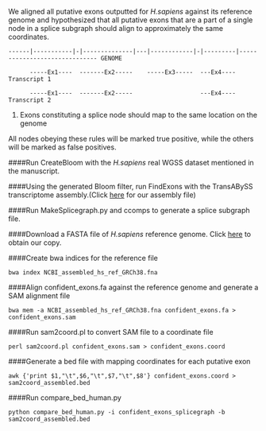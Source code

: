 We aligned all putative exons outputted for *H.sapiens* against its reference genome and hypothesized that all putative exons that are a part of a single node in a splice subgraph should align to approximately the same coordinates.
```         
------|-----------|-|--------------|---|------------|-|---------|------------------------------ GENOME

      -----Ex1----  -------Ex2-----    -----Ex3-----  ---Ex4---- Transcript 1

      -----Ex1----  -------Ex2-----                   ---Ex4---- Transcript 2    

```
                  
1) Exons constituting a splice node should map to the same location on the genome
           

All nodes obeying these rules will be marked true positive, while the others will be marked as false positives. 
             
       
####Run CreateBloom with the *H.sapiens* real WGSS dataset mentioned in the manuscript.
         
####Using the generated Bloom filter, run FindExons with the TransABySS transcriptome assembly.(Click [here](https://drive.google.com/drive/u/1/folders/0B22DJq3IWQ8JX2xaTXZqVFZGNFE) for our assembly file)
   
####Run MakeSplicegraph.py and ccomps to generate a splice subgraph file.
     
####Download a FASTA file of *H.sapiens* reference genome. Click [here](https://drive.google.com/drive/u/1/folders/0B7WB43qKTdTZZ3VSd1ZGSkVlWXc) to obtain our copy.
    
####Create bwa indices for the reference file
```
bwa index NCBI_assembled_hs_ref_GRCh38.fna
```
    
####Align confident_exons.fa against the reference genome and generate a SAM alignment file
```
bwa mem -a NCBI_assembled_hs_ref_GRCh38.fna confident_exons.fa > confident_exons.sam
```
    
####Run sam2coord.pl to convert SAM file to a coordinate file
````
perl sam2coord.pl confident_exons.sam > confident_exons.coord
````
       
####Generate a bed file with mapping coordinates for each putative exon
``` 
awk {'print $1,"\t",$6,"\t",$7,"\t",$8'} confident_exons.coord > sam2coord_assembled.bed
```
              
####Run compare_bed_human.py 
```
python compare_bed_human.py -i confident_exons_splicegraph -b sam2coord_assembled.bed
```
        
